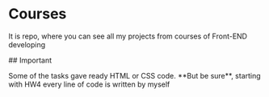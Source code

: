 # Courses
<p>It is repo, where you can see all my projects from courses of Front-END developing</p>
## Important
<p>Some of the tasks gave ready HTML or CSS code. **But be sure**, starting with HW4 every line of code is written by myself</p>

